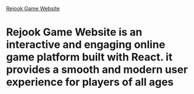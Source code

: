 
[Rejook Game Website](https://reihanehhosseini.github.io/rejook-game-website/)
<h1>
Rejook Game Website is an interactive and engaging online game platform built with React.
it provides a smooth and modern user experience for players of all ages
</h1>
